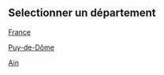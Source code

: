 ## Selectionner un département
[France][Fr]

[Puy-de-Dôme][PdD]

[Ain][Ain]


[Fr]: https://github.com/smarcovici/Covid_19/blob/master/Analyse_confinement/Images/Evolution%20des%20hospitalisations%20par%20departement_France.png
[PdD]: https://github.com/smarcovici/Covid_19/blob/master/Analyse_confinement/Images/Evolution%20des%20hospitalisations%20par%20departement_Puy-de-Dôme.png
[Ain]: Images/Evolution%20des%20hospitalisations%20par%20departement_Ain.png
